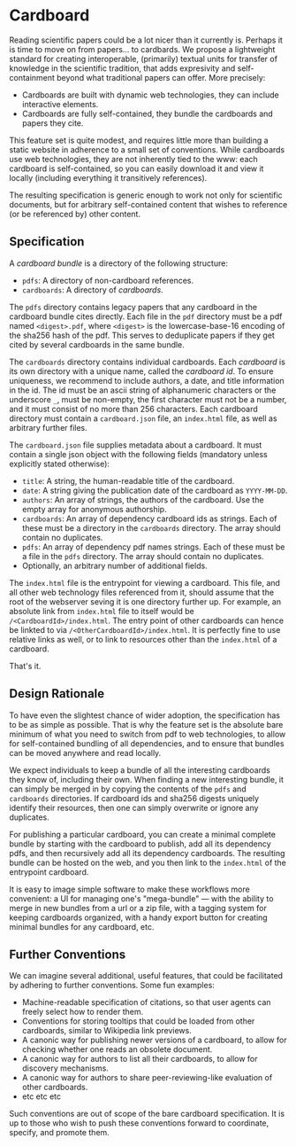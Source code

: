 # Cardboard

Reading scientific papers could be a lot nicer than it currently is. Perhaps it is time to move on from papers... to cardbards. We propose a lightweight standard for creating interoperable, (primarily) textual units for transfer of knowledge in the scientific tradition, that adds expresivity and self-containment beyond what traditional papers can offer. More precisely:

- Cardboards are built with dynamic web technologies, they can include interactive elements.
- Cardboards are fully self-contained, they bundle the cardboards and papers they cite.

This feature set is quite modest, and requires little more than building a static website in adherence to a small set of conventions. While cardboards use web technologies, they are not inherently tied to the www: each cardboard is self-contained, so you can easily download it and view it locally (including everything it transitively references).

The resulting specification is generic enough to work not only for scientific documents, but for arbitrary self-contained content that wishes to reference (or be referenced by) other content.

## Specification

A *cardboard bundle* is a directory of the following structure:

- `pdfs`: A directory of non-cardboard references.
- `cardboards`: A directory of *cardboards*.

The `pdfs` directory contains legacy papers that any cardboard in the cardboard bundle cites directly. Each file in the `pdf` directory must be a pdf named `<digest>.pdf`, where `<digest>` is the lowercase-base-16 encoding of the sha256 hash of the pdf. This serves to deduplicate papers if they get cited by several cardboards in the same bundle.

The `cardboards` directory contains individual cardboards. Each *cardboard* is its own directory with a unique name, called the *cardboard id*. To ensure uniqueness, we recommend to include authors, a date, and title information in the id. The id must be an ascii string of alphanumeric characters or the underscore `_`, must be non-empty, the first character must not be a number, and it must consist of no more than 256 characters. Each cardboard directory must contain a `cardboard.json` file, an `index.html` file, as well as arbitrary further files.

The `cardboard.json` file supplies metadata about a cardboard. It must contain a single json object with the following fields (mandatory unless explicitly stated otherwise):

- `title`: A string, the human-readable title of the cardboard.
- `date`: A string giving the publication date of the cardboard as `YYYY-MM-DD`.
- `authors`: An array of strings, the authors of the cardboard. Use the empty array for anonymous authorship.
- `cardboards`: An array of dependency cardboard ids as strings. Each of these must be a directory in the `cardboards` directory. The array should contain no duplicates.
- `pdfs`: An array of dependency pdf names strings. Each of these must be a file in the `pdfs` directory. The array should contain no duplicates.
- Optionally, an arbitrary number of additional fields.

The `index.html` file is the entrypoint for viewing a cardboard. This file, and all other web technology files referenced from it, should assume that the root of the webserver seving it is one directory further up. For example, an absolute link from `index.html` file to itself would be `/<CardboardId>/index.html`. The entry point of other cardboards can hence be linkted to via `/<OtherCardboardId>/index.html`. It is perfectly fine to use relative links as well, or to link to resources other than the `index.html` of a cardboard.

That's it.

## Design Rationale

To have even the slightest chance of wider adoption, the specification has to be as simple as possible. That is why the feature set is the absolute bare minimum of what you need to switch from pdf to web technologies, to allow for self-contained bundling of all dependencies, and to ensure that bundles can be moved anywhere and read locally.

We expect individuals to keep a bundle of all the interesting cardboards they know of, including their own. When finding a new interesting bundle, it can simply be merged in by copying the contents of the `pdfs` and `cardboards` directories. If cardboard ids and sha256 digests uniquely identify their resources, then one can simply overwrite or ignore any duplicates.

For publishing a particular cardboard, you can create a minimal complete bundle by starting with the cardboard to publish, add all its dependency pdfs, and then recursively add all its dependency cardboards. The resulting bundle can be hosted on the web, and you then link to the `index.html` of the entrypoint cardboard.

It is easy to image simple software to make these workflows more convenient: a UI for managing one's "mega-bundle" — with the ability to merge in new bundles from a url or a zip file, with a tagging system for keeping cardboards organized, with a handy export button for creating minimal bundles for any cardboard, etc.

## Further Conventions

We can imagine several additional, useful features, that could be facilitated by adhering to further conventions. Some fun examples:

- Machine-readable specification of citations, so that user agents can freely select how to render them.
- Conventions for storing tooltips that could be loaded from other cardboards, similar to Wikipedia link previews.
- A canonic way for publishing newer versions of a cardboard, to allow for checking whether one reads an obsolete document.
- A canonic way for authors to list all their cardboards, to allow for discovery mechanisms.
- A canonic way for authors to share peer-reviewing-like evaluation of other cardboards.
- etc etc etc

Such conventions are out of scope of the bare cardboard specification. It is up to those who wish to push these conventions forward to coordinate, specify, and promote them.